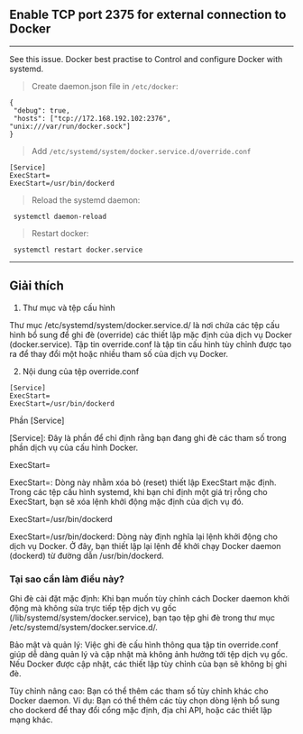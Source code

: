 ## Enable TCP port 2375 for external connection to Docker
---
See this issue.
Docker best practise to Control and configure Docker with systemd.

> Create daemon.json file in `/etc/docker`:
```shell
{
 "debug": true,
 "hosts": ["tcp://172.168.192.102:2376", "unix:///var/run/docker.sock"]
}
```

> Add `/etc/systemd/system/docker.service.d/override.conf`

```shell
[Service]
ExecStart=
ExecStart=/usr/bin/dockerd
```

> Reload the systemd daemon:

```shell
 systemctl daemon-reload
```

> Restart docker:

```shell
 systemctl restart docker.service
```

---
## Giải thích

1. Thư mục và tệp cấu hình

Thư mục /etc/systemd/system/docker.service.d/ là nơi chứa các tệp cấu hình bổ sung để ghi đè (override) các thiết lập mặc định của dịch vụ Docker (docker.service). Tập tin override.conf là tập tin cấu hình tùy chỉnh được tạo ra để thay đổi một hoặc nhiều tham số của dịch vụ Docker.

2. Nội dung của tệp override.conf

```shell
[Service]
ExecStart=
ExecStart=/usr/bin/dockerd
```

Phần [Service]

[Service]: Đây là phần để chỉ định rằng bạn đang ghi đè các tham số trong phần dịch vụ của cấu hình Docker.

ExecStart=

ExecStart=: Dòng này nhằm xóa bỏ (reset) thiết lập ExecStart mặc định. Trong các tệp cấu hình systemd, khi bạn chỉ định một giá trị rỗng cho ExecStart, bạn sẽ xóa lệnh khởi động mặc định của dịch vụ đó.

ExecStart=/usr/bin/dockerd

ExecStart=/usr/bin/dockerd: Dòng này định nghĩa lại lệnh khởi động cho dịch vụ Docker. Ở đây, bạn thiết lập lại lệnh để khởi chạy Docker daemon (dockerd) từ đường dẫn /usr/bin/dockerd.


### Tại sao cần làm điều này?

Ghi đè cài đặt mặc định: Khi bạn muốn tùy chỉnh cách Docker daemon khởi động mà không sửa trực tiếp tệp dịch vụ gốc (/lib/systemd/system/docker.service), bạn tạo tệp ghi đè trong thư mục /etc/systemd/system/docker.service.d/.

Bảo mật và quản lý: Việc ghi đè cấu hình thông qua tập tin override.conf giúp dễ dàng quản lý và cập nhật mà không ảnh hưởng tới tệp dịch vụ gốc. Nếu Docker được cập nhật, các thiết lập tùy chỉnh của bạn sẽ không bị ghi đè.

Tùy chỉnh nâng cao: Bạn có thể thêm các tham số tùy chỉnh khác cho Docker daemon. Ví dụ: Bạn có thể thêm các tùy chọn dòng lệnh bổ sung cho dockerd để thay đổi cổng mặc định, địa chỉ API, hoặc các thiết lập mạng khác.
